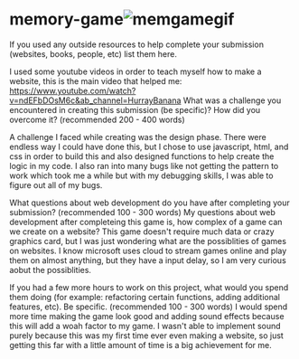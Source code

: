 # memory-game![memgamegif](https://user-images.githubusercontent.com/50599809/161363872-4b592bee-e9ee-48df-bcb3-36ca75d8847a.gif)

If you used any outside resources to help complete your submission (websites, books, people, etc) list them here.

I used some youtube videos in order to teach myself how to make a website, this is the main video that helped me: https://www.youtube.com/watch?v=ndEFbDOsM6c&ab_channel=HurrayBanana
What was a challenge you encountered in creating this submission (be specific)? How did you overcome it? (recommended 200 - 400 words)

A challenge I faced while creating was the design phase. There were endless way I could have done this, but I chose to use javascript, html, and css in order to build this and also designed functions to help create the logic in my code. I also ran into many bugs like not getting the pattern to work which took me a while but with my debugging skills, I was able to figure out all of my bugs. 




What questions about web development do you have after completing your submission? (recommended 100 - 300 words)
My questions about web development after completeing this game is, how complex of a game can we create on a website? This game doesn't require much data or crazy graphics card, but I was just wondering what are the possiblities of games on websites. I know microsoft uses cloud to stream games online and play them on almost anything, but they have a input delay, so I am very curious aobut the possiblities.



If you had a few more hours to work on this project, what would you spend them doing (for example: refactoring certain functions, adding additional features, etc). Be specific. (recommended 100 - 300 words)
I would spend more time making the game look good and adding sound effects because this will add a woah factor to my game. I wasn't able to implement sound purely because this was my first time ever even making a website, so just getting this far with a little amount of time is a big achievement for me. 
